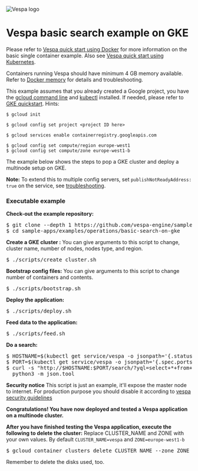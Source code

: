 
<!-- Copyright Yahoo. Licensed under the terms of the Apache 2.0 license. See LICENSE in the project root. -->

![Vespa logo](https://vespa.ai/assets/vespa-logo-color.png)

# Vespa basic search example on GKE

Please refer to
[Vespa quick start using Docker](https://docs.vespa.ai/en/vespa-quick-start.html)
for more information on the basic single container example.
Also see [Vespa quick start using Kubernetes](https://docs.vespa.ai/en/vespa-quick-start-kubernetes.html).

Containers running Vespa should have minimum 4 GB memory available.
Refer to [Docker memory](https://docs.vespa.ai/en/operations/docker-containers.html#memory)
for details and troubleshooting.

This example assumes that you already created a Google project,
you have the [gcloud command line](https://cloud.google.com/sdk/docs/install) and
[kubectl](https://kubernetes.io/docs/tasks/tools/) installed.
If needed, please refer to [GKE quickstart](https://cloud.google.com/kubernetes-engine/docs/deploy-app-cluster).
Hints:

```
$ gcloud init

$ gcloud config set project <project ID here>

$ gcloud services enable containerregistry.googleapis.com

$ gcloud config set compute/region europe-west1
$ gcloud config set compute/zone europe-west1-b
```

The example below shows the steps to pop a GKE cluster and deploy a multinode setup on GKE.

**Note:** To extend this to multiple config servers, set `publishNotReadyAddress: true` on the service,
see [troubleshooting](/examples/operations/README.md#troubleshooting).


### Executable example
**Check-out the example repository:**
<pre data-test="exec">
$ git clone --depth 1 https://github.com/vespa-engine/sample-apps.git
$ cd sample-apps/examples/operations/basic-search-on-gke
</pre>

**Create a GKE cluster :**
You can give arguments to this script to change, cluster name, number of nodes, nodes type, and region.
<pre data-test="exec">
$ ./scripts/create_cluster.sh
</pre>

**Bootstrap config files:**
You can give arguments to this script to change number of containers and contents.
<pre data-test="exec">
$ ./scripts/bootstrap.sh
</pre>

**Deploy the application:**
<pre data-test="exec">
$ ./scripts/deploy.sh
</pre>

**Feed data to the application:**
<pre data-test="exec">
$ ./scripts/feed.sh
</pre>
**Do a search:**
<pre data-test="exec">
$ HOSTNAME=$(kubectl get service/vespa -o jsonpath='{.status.loadBalancer.ingress[*].ip}')
$ PORT=$(kubectl get service/vespa -o jsonpath='{.spec.ports[?(@.name=="container")].port}')
$ curl -s "http://$HOSTNAME:$PORT/search/?yql=select+*+from+music+where+artist+contains+'eminem'" | \
  python3 -m json.tool
</pre>

**Security notice**
This script is just an example, it'll expose the master node to internet.
For production purpose you should disable it according to
[vespa security guidelines](https://docs.vespa.ai/en/securing-your-vespa-installation.html)

**Congratulations! You have now deployed and tested a Vespa application on a multinode cluster.**

**After you have finished testing the Vespa application, execute the following to delete the cluster:**
Replace CLUSTER_NAME and ZONE with your own values. By default `CLUSTER_NAME=vespa` and `ZONE=europe-west1-b`
<pre data-test="after">
$ gcloud container clusters delete CLUSTER_NAME --zone ZONE
</pre>

Remember to delete the disks used, too.
